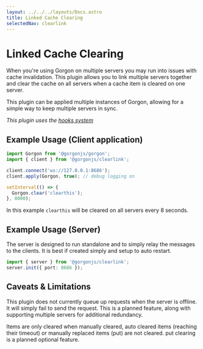```yaml
---
layout: ../../../layouts/Docs.astro
title: Linked Cache Clearing
selectedNav: clearlink
---
```


# Linked Cache Clearing

When you're using Gorgon on multiple servers you may run into issues with cache invalidation. This plugin allows you to link multiple servers together and clear the cache on all servers when a cache item is cleared on one server.

This plugin can be applied multiple instances of Gorgon, allowing for a simple way to keep multiple servers in sync.

_This plugin uses the [hooks system](/docs/hooks)_

## Example Usage (Client application)

```ts
import Gorgon from '@gorgonjs/gorgon';
import { client } from '@gorgonjs/clearlink';

client.connect('ws://127.0.0.1:8686');
client.apply(Gorgon, true); // debug logging on

setInterval(() => {
  Gorgon.clear('clearthis');
}, 8000);
```

In this example `clearthis` will be cleared on all servers every 8 seconds.

## Example Usage (Server)

The server is designed to run standalone and to simply relay the messages to the clients. It is best if created simply and setup to auto restart.

```ts
import { server } from '@gorgonjs/clearlink';
server.init({ port: 8686 });
```

## Caveats & Limitations

This plugin does not currently queue up requests when the server is offline. It will simply fail to send the request. This is a planned feature, along with supporting multiple servers for additional redundancy.

Items are only cleared when manually cleared, auto cleared items (reaching their timeout) or manually replaced items (put) are not cleared. put clearing is a planned optional feature.
